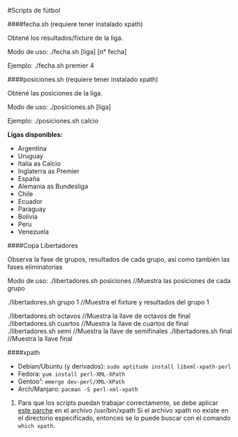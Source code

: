 #Scripts de fútbol

####fecha.sh (requiere tener instalado xpath)

Obtené los resultados/fixture de la liga.

Modo de uso:
./fecha.sh [liga] [n° fecha]

Ejemplo:
./fecha.sh premier 4


####posiciones.sh (requiere tener instalado xpath)

Obtené las posiciones de la liga.

Modo de uso:
./posiciones.sh [liga] 

Ejemplo:
./posiciones.sh calcio


**Ligas disponibles:**
+ Argentina
+ Uruguay
+ Italia as Calcio
+ Inglaterra as Premier
+ España
+ Alemania as Bundesliga
+ Chile
+ Ecuador
+ Paraguay
+ Bolivia
+ Peru
+ Venezuela



####Copa Libertadores

Observa la fase de grupos, resultados de cada grupo, así como también las fases eliminatorias

Modo de uso:
./libertadores.sh posiciones //Muestra las posiciones de cada grupo

./libertadores.sh grupo 1    //Muestra el fixture y resultados del grupo 1 

./libertadores.sh octavos    //Muestra la llave de octavos de final
./libertadores.sh cuartos    //Muestra la llave de cuartos de final
./libertadores.sh semi       //Muestra la llave de semifinales
./libertadores.sh final      //Muestra la llave final

####xpath

* Debian/Ubuntu (y derivados): `sudo aptitude install libxml-xpath-perl`
* Fedora: `yum install perl-XML-XPath`
* Gentoo¹: `emerge dev-perl/XML-XPath`
* Arch/Manjaro: `pacman -S perl-xml-xpath`

1. Para que los scripts puedan trabajar correctamente, se debe aplicar [este parche](https://gist.github.com/aaferrari/2bee720d1b8bac7a09ee) en el archivo /usr/bin/xpath
Si el archivo xpath no existe en el directorio especificado, entonces se lo puede buscar con el comando `which xpath`.